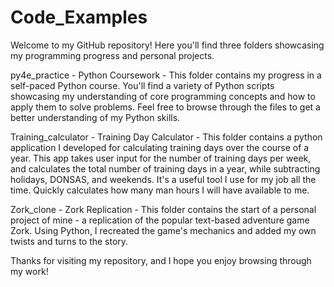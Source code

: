 # Code_Examples

Welcome to my GitHub repository! Here you'll find three folders showcasing my programming progress and personal projects.

py4e_practice - Python Coursework - This folder contains my progress in a self-paced Python course. You'll find a variety of Python scripts showcasing my understanding of core programming concepts and how to apply them to solve problems. Feel free to browse through the files to get a better understanding of my Python skills.

Training_calculator - Training Day Calculator - This folder contains a python application I developed for calculating training days over the course of a year. This app takes user input for the number of training days per week, and calculates the total number of training days in a year, while subtracting holidays, DONSAS, and weekends. It's a useful tool I use for my job all the time. Quickly calculates how many man hours I will have available to me.

Zork_clone - Zork Replication - This folder contains the start of a personal project of mine - a replication of the popular text-based adventure game Zork. Using Python, I recreated the game's mechanics and added my own twists and turns to the story.
    
Thanks for visiting my repository, and I hope you enjoy browsing through my work!
